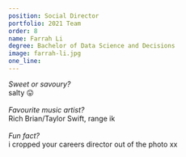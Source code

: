 ```yaml
---
position: Social Director
portfolio: 2021 Team
order: 8
name: Farrah Li
degree: Bachelor of Data Science and Decisions
image: farrah-li.jpg
one_line:
---
```

*Sweet or savoury?*
<br>
salty 😛
<br><br>
*Favourite music artist?*
<br>
Rich Brian/Taylor Swift, range ik
<br><br>
*Fun fact?*
<br>
i cropped your careers director out of the photo xx